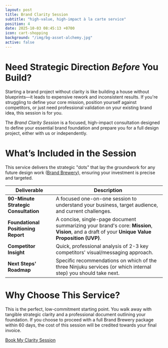```yaml
---
layout: post
title: Brand Clarity Session
subtitle: "high-value, high-impact à la carte service"
position: 4
date: 2025-10-03 08:45:13 +0700
icon: cart-shopping
background: "/img/bg-asset-alchemy.jpg"
active: false
---
```

# Need Strategic Direction *Before* You Build?

Starting a brand project without clarity is like building a house without blueprints—it leads to expensive rework and inconsistent results. If you're struggling to define your core mission, position yourself against competitors, or just need professional validation on your existing brand idea, this session is for you.

The *Brand Clarity Session* is a focused, high-impact consultation designed to define your essential brand foundation and prepare you for a full design project, either with us or independently.

# What’s Included in the Session
This service delivers the strategic "dots" that lay the groundwork for any future design work ([Brand Brewery](/services/brand-brewery.html)), ensuring your investment is precise and targeted.

| Deliverable | Description |
| ------------ | ----------------------------------------------- |
| **90-Minute Strategic Consultation** | A focused one-on-one session to understand your business, target audience, and current challenges. |
| **Foundational Positioning Report** | A concise, single-page document summarizing your brand's core: **Mission**, **Vision**, and a draft of your **Unique Value Proposition (UVP)**. |
| **Competitor Insight** | Quick, professional analysis of 2-3 key competitors' visual/messaging approach. |
| **Next Steps' Roadmap** | Specific recommendations on which of the three Ninjuku services (or which internal step) you should take next. |

# Why Choose This Service?

This is the perfect, low-commitment starting point. You walk away with tangible strategic clarity and a professional document outlining your foundation. If you choose to proceed with a full Brand Brewery package within 60 days, the cost of this session will be credited towards your final invoice.

<a class="btn btn-primary" href="https://wa.me/6285787706533?text=Hello, Ninjuku Studio.">Book My Clarity Session</a>
